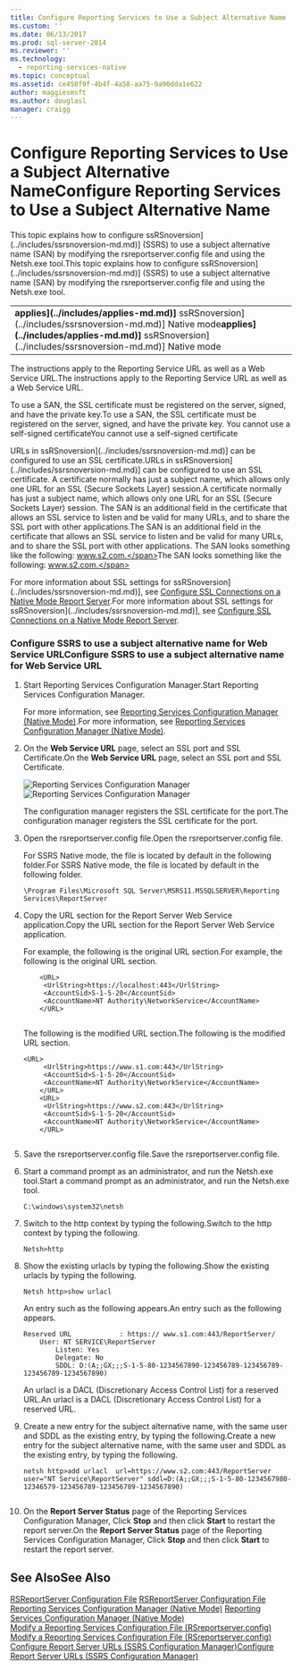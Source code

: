 ```yaml
---
title: Configure Reporting Services to Use a Subject Alternative Name | Microsoft Docs
ms.custom: ''
ms.date: 06/13/2017
ms.prod: sql-server-2014
ms.reviewer: ''
ms.technology:
  - reporting-services-native
ms.topic: conceptual
ms.assetid: ce458f9f-4b4f-4a58-aa75-9a90dda1e622
author: maggiesmsft
ms.author: douglasl
manager: craigg
---
```

# <a name="configure-reporting-services-to-use-a-subject-alternative-name"></a><span data-ttu-id="730af-102">Configure Reporting Services to Use a Subject Alternative Name</span><span class="sxs-lookup"><span data-stu-id="730af-102">Configure Reporting Services to Use a Subject Alternative Name</span></span>
  <span data-ttu-id="730af-103">This topic explains how to configure ssRSnoversion](../includes/ssrsnoversion-md.md)] (SSRS) to use a subject alternative name (SAN) by modifying the rsreportserver.config file and using the Netsh.exe tool.</span><span class="sxs-lookup"><span data-stu-id="730af-103">This topic explains how to configure ssRSnoversion](../includes/ssrsnoversion-md.md)] (SSRS) to use a subject alternative name (SAN) by modifying the rsreportserver.config file and using the Netsh.exe tool.</span></span>  
  
||  
|-|  
|<span data-ttu-id="730af-104">**applies](../includes/applies-md.md)]**  ssRSnoversion](../includes/ssrsnoversion-md.md)] Native mode</span><span class="sxs-lookup"><span data-stu-id="730af-104">**applies](../includes/applies-md.md)]**  ssRSnoversion](../includes/ssrsnoversion-md.md)] Native mode</span></span>|  
  
 <span data-ttu-id="730af-105">The instructions apply to the Reporting Service URL as well as a Web Service URL.</span><span class="sxs-lookup"><span data-stu-id="730af-105">The instructions apply to the Reporting Service URL as well as a Web Service URL.</span></span>  
  
 <span data-ttu-id="730af-106">To use a SAN, the SSL certificate must be registered on the server, signed, and have the private key.</span><span class="sxs-lookup"><span data-stu-id="730af-106">To use a SAN, the SSL certificate must be registered on the server, signed, and have the private key.</span></span> <span data-ttu-id="730af-107">You cannot use a self-signed certificate</span><span class="sxs-lookup"><span data-stu-id="730af-107">You cannot use a self-signed certificate</span></span>  
  
 <span data-ttu-id="730af-108">URLs in ssRSnoversion](../includes/ssrsnoversion-md.md)] can be configured to use an SSL certificate.</span><span class="sxs-lookup"><span data-stu-id="730af-108">URLs in ssRSnoversion](../includes/ssrsnoversion-md.md)] can be configured to use an SSL certificate.</span></span> <span data-ttu-id="730af-109">A certificate normally has just a subject name, which allows only one URL for an SSL (Secure Sockets Layer) session.</span><span class="sxs-lookup"><span data-stu-id="730af-109">A certificate normally has just a subject name, which allows only one URL for an SSL (Secure Sockets Layer) session.</span></span> <span data-ttu-id="730af-110">The SAN is an additional field in the certificate that allows an SSL service to listen and be valid for many URLs, and to share the SSL port with other applications.</span><span class="sxs-lookup"><span data-stu-id="730af-110">The SAN is an additional field in the certificate that allows an SSL service to listen and be valid for many URLs, and to share the SSL port with other applications.</span></span> <span data-ttu-id="730af-111">The SAN looks something like the following: www.s2.com.</span><span class="sxs-lookup"><span data-stu-id="730af-111">The SAN looks something like the following: www.s2.com.</span></span>  
  
 <span data-ttu-id="730af-112">For more information about SSL settings for ssRSnoversion](../includes/ssrsnoversion-md.md)], see [Configure SSL Connections on a Native Mode Report Server](security/configure-ssl-connections-on-a-native-mode-report-server.md).</span><span class="sxs-lookup"><span data-stu-id="730af-112">For more information about SSL settings for ssRSnoversion](../includes/ssrsnoversion-md.md)], see [Configure SSL Connections on a Native Mode Report Server](security/configure-ssl-connections-on-a-native-mode-report-server.md).</span></span>  
  
### <a name="configure-ssrs-to-use-a-subject-alternative-name-for-web-service-url"></a><span data-ttu-id="730af-113">Configure SSRS to use a subject alternative name for Web Service URL</span><span class="sxs-lookup"><span data-stu-id="730af-113">Configure SSRS to use a subject alternative name for Web Service URL</span></span>  
  
1.  <span data-ttu-id="730af-114">Start Reporting Services Configuration Manager.</span><span class="sxs-lookup"><span data-stu-id="730af-114">Start Reporting Services Configuration Manager.</span></span>  
  
     <span data-ttu-id="730af-115">For more information, see [Reporting Services Configuration Manager &#40;Native Mode&#41;](../sql-server/install/reporting-services-configuration-manager-native-mode.md).</span><span class="sxs-lookup"><span data-stu-id="730af-115">For more information, see [Reporting Services Configuration Manager &#40;Native Mode&#41;](../sql-server/install/reporting-services-configuration-manager-native-mode.md).</span></span>  
  
2.  <span data-ttu-id="730af-116">On the **Web Service URL** page, select an SSL port and SSL Certificate.</span><span class="sxs-lookup"><span data-stu-id="730af-116">On the **Web Service URL** page, select an SSL port and SSL Certificate.</span></span>  
  
     <span data-ttu-id="730af-117">![Reporting Services Configuration Manager](media/reportingservices-configurationmanager.png "Reporting Services Configuration Manager")</span><span class="sxs-lookup"><span data-stu-id="730af-117">![Reporting Services Configuration Manager](media/reportingservices-configurationmanager.png "Reporting Services Configuration Manager")</span></span>  
  
     <span data-ttu-id="730af-118">The configuration manager registers the SSL certificate for the port.</span><span class="sxs-lookup"><span data-stu-id="730af-118">The configuration manager registers the SSL certificate for the port.</span></span>  
  
3.  <span data-ttu-id="730af-119">Open the rsreportserver.config file.</span><span class="sxs-lookup"><span data-stu-id="730af-119">Open the rsreportserver.config file.</span></span>  
  
     <span data-ttu-id="730af-120">For SSRS Native mode, the file is located by default in the following folder.</span><span class="sxs-lookup"><span data-stu-id="730af-120">For SSRS Native mode, the file is located by default in the following folder.</span></span>  
  
    ```  
    \Program Files\Microsoft SQL Server\MSRS11.MSSQLSERVER\Reporting Services\ReportServer  
    ```  
  
4.  <span data-ttu-id="730af-121">Copy the URL section for the Report Server Web Service application.</span><span class="sxs-lookup"><span data-stu-id="730af-121">Copy the URL section for the Report Server Web Service application.</span></span>  
  
     <span data-ttu-id="730af-122">For example, the following is the original URL section.</span><span class="sxs-lookup"><span data-stu-id="730af-122">For example, the following is the original URL section.</span></span>  
  
    ```  
        <URL>  
         <UrlString>https://localhost:443</UrlString>  
         <AccountSid>S-1-5-20</AccountSid>  
         <AccountName>NT Authority\NetworkService</AccountName>  
        </URL>  
  
    ```  
  
     <span data-ttu-id="730af-123">The following is the modified URL section.</span><span class="sxs-lookup"><span data-stu-id="730af-123">The following is the modified URL section.</span></span>  
  
    ```  
    <URL>  
         <UrlString>https://www.s1.com:443</UrlString>  
         <AccountSid>S-1-5-20</AccountSid>  
         <AccountName>NT Authority\NetworkService</AccountName>  
        </URL>  
        <URL>  
         <UrlString>https://www.s2.com:443</UrlString>  
         <AccountSid>S-1-5-20</AccountSid>  
         <AccountName>NT Authority\NetworkService</AccountName>  
        </URL>  
  
    ```  
  
5.  <span data-ttu-id="730af-124">Save the rsreportserver.config file.</span><span class="sxs-lookup"><span data-stu-id="730af-124">Save the rsreportserver.config file.</span></span>  
  
6.  <span data-ttu-id="730af-125">Start a command prompt as an administrator, and run the Netsh.exe tool.</span><span class="sxs-lookup"><span data-stu-id="730af-125">Start a command prompt as an administrator, and run the Netsh.exe tool.</span></span>  
  
    ```  
    C:\windows\system32\netsh  
    ```  
  
7.  <span data-ttu-id="730af-126">Switch to the http context by typing the following.</span><span class="sxs-lookup"><span data-stu-id="730af-126">Switch to the http context by typing the following.</span></span>  
  
    ```  
    Netsh>http  
    ```  
  
8.  <span data-ttu-id="730af-127">Show the existing urlacls by typing the following.</span><span class="sxs-lookup"><span data-stu-id="730af-127">Show the existing urlacls by typing the following.</span></span>  
  
    ```  
    Netsh http>show urlacl  
    ```  
  
     <span data-ttu-id="730af-128">An entry such as the following appears.</span><span class="sxs-lookup"><span data-stu-id="730af-128">An entry such as the following appears.</span></span>  
  
    ```  
    Reserved URL            : https:// www.s1.com:443/ReportServer/  
        User: NT SERVICE\ReportServer  
            Listen: Yes  
            Delegate: No  
            SDDL: D:(A;;GX;;;S-1-5-80-1234567890-123456789-123456789-123456789-1234567890)  
    ```  
  
     <span data-ttu-id="730af-129">An urlacl is a DACL (Discretionary Access Control List) for a reserved URL.</span><span class="sxs-lookup"><span data-stu-id="730af-129">An urlacl is a DACL (Discretionary Access Control List) for a reserved URL.</span></span>  
  
9. <span data-ttu-id="730af-130">Create a new entry for the subject alternative name, with the same user and SDDL as the existing entry, by typing the following.</span><span class="sxs-lookup"><span data-stu-id="730af-130">Create a new entry for the subject alternative name, with the same user and SDDL as the existing entry, by typing the following.</span></span>  
  
    ```  
    netsh http>add urlacl  url=https://www.s2.com:443/ReportServer    
    user="NT Service\ReportServer" sddl=D:(A;;GX;;;S-1-5-80-1234567980-12346579-123456789-123456789-1234567890)  
  
    ```  
  
10. <span data-ttu-id="730af-131">On the **Report Server Status** page of the Reporting Services Configuration Manager, Click **Stop** and then click **Start** to restart the report server.</span><span class="sxs-lookup"><span data-stu-id="730af-131">On the **Report Server Status** page of the Reporting Services Configuration Manager, Click **Stop** and then click **Start** to restart the report server.</span></span>  
  
## <a name="see-also"></a><span data-ttu-id="730af-132">See Also</span><span class="sxs-lookup"><span data-stu-id="730af-132">See Also</span></span>  
 <span data-ttu-id="730af-133">[RSReportServer Configuration File](report-server/rsreportserver-config-configuration-file.md) </span><span class="sxs-lookup"><span data-stu-id="730af-133">[RSReportServer Configuration File](report-server/rsreportserver-config-configuration-file.md) </span></span>  
 <span data-ttu-id="730af-134">[Reporting Services Configuration Manager &#40;Native Mode&#41;](../sql-server/install/reporting-services-configuration-manager-native-mode.md) </span><span class="sxs-lookup"><span data-stu-id="730af-134">[Reporting Services Configuration Manager &#40;Native Mode&#41;](../sql-server/install/reporting-services-configuration-manager-native-mode.md) </span></span>  
 <span data-ttu-id="730af-135">[Modify a Reporting Services Configuration File &#40;RSreportserver.config&#41;](report-server/modify-a-reporting-services-configuration-file-rsreportserver-config.md) </span><span class="sxs-lookup"><span data-stu-id="730af-135">[Modify a Reporting Services Configuration File &#40;RSreportserver.config&#41;](report-server/modify-a-reporting-services-configuration-file-rsreportserver-config.md) </span></span>  
 [<span data-ttu-id="730af-136">Configure Report Server URLs  &#40;SSRS Configuration Manager&#41;</span><span class="sxs-lookup"><span data-stu-id="730af-136">Configure Report Server URLs  &#40;SSRS Configuration Manager&#41;</span></span>](install-windows/configure-report-server-urls-ssrs-configuration-manager.md)  
  
  